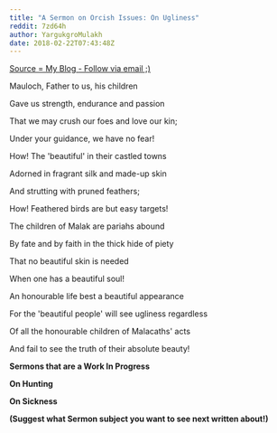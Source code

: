 ```yaml
---
title: "A Sermon on Orcish Issues: On Ugliness"
reddit: 7zd64h
author: YargukgroMulakh
date: 2018-02-22T07:43:48Z
---
```


[Source = My Blog - Follow via email ;)](http://the-golzarga-ornim.blogspot.co.uk/2018/02/a-sermon-on-orcish-issues-on-ugliness.html)

Mauloch, Father to us, his children

Gave us strength, endurance and passion

That we may crush our foes and love our kin;

Under your guidance, we have no fear!

How! The 'beautiful' in their castled towns

Adorned in fragrant silk and made-up skin

And strutting with pruned feathers;

How! Feathered birds are but easy targets!

The children of Malak are pariahs abound

By fate and by faith in the thick hide of piety

That no beautiful skin is needed

When one has a beautiful soul!

An honourable life best a beautiful appearance

For the 'beautiful people' will see ugliness regardless

Of all the honourable children of Malacaths' acts

And fail to see the truth of their absolute beauty!

**Sermons that are a Work In Progress**

**On Hunting**

**On Sickness**

**(Suggest what Sermon subject you want to see next written about!)**

